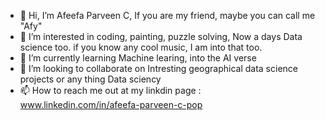 - 👋 Hi, I’m Afeefa Parveen C, If you are my friend, maybe you can call me "Afy"
- 👀 I’m interested in coding, painting, puzzle solving, Now a days Data science too. if you know any cool music, I am into that too.
- 🌱 I’m currently learning Machine learing, into the AI verse
- 💞️ I’m looking to collaborate on Intresting geographical data science projects or any thing Data sciency
- 📫 How to reach me out at my linkdin page : www.linkedin.com/in/afeefa-parveen-c-pop

<!---
Afy-gitH/Afy-gitH is a ✨ special ✨ repository because its `README.md` (this file) appears on your GitHub profile.
You can click the Preview link to take a look at your changes.
--->
